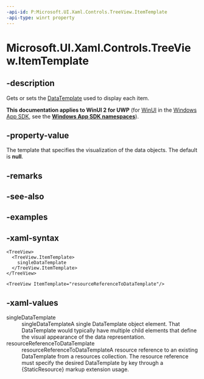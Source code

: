 ```yaml
---
-api-id: P:Microsoft.UI.Xaml.Controls.TreeView.ItemTemplate
-api-type: winrt property
---
```

<!-- Property syntax.
public DataTemplate ItemTemplate { get;  set; }
-->

# Microsoft.UI.Xaml.Controls.TreeView.ItemTemplate



## -description

Gets or sets the [DataTemplate](/uwp/api/windows.ui.xaml.datatemplate) used to display each item.



**This documentation applies to WinUI 2 for UWP** (for [WinUI](/windows/apps/winui/winui3/) in the [Windows App SDK](/windows/apps/windows-app-sdk/), see the **[Windows App SDK namespaces](/windows/windows-app-sdk/api/winrt/)**).

## -property-value

The template that specifies the visualization of the data objects. The default is **null**.



## -remarks



## -see-also



## -examples



## -xaml-syntax

```xaml
<TreeView>
  <TreeView.ItemTemplate>
    singleDataTemplate
  </TreeView.ItemTemplate>
</TreeView>
```

```xaml
<TreeView ItemTemplate="resourceReferenceToDataTemplate"/>
```



## -xaml-values

<dl><dt>singleDataTemplate</dt><dd>singleDataTemplateA single DataTemplate object element. That DataTemplate would typically have multiple child elements that define the visual appearance of the data representation.</dd>
<dt>resourceReferenceToDataTemplate</dt><dd>resourceReferenceToDataTemplateA resource reference to an existing DataTemplate from a resources collection. The resource reference must specify the desired DataTemplate by key through a {StaticResource} markup extension usage.</dd>
</dl>




